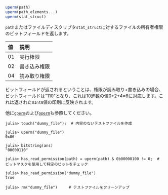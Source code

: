 ```julia
uperm(path)
uperm(path_elements...)
uperm(stat_struct)
```

`path`またはファイルディスクリプタ`stat_struct`に対するファイルの所有者権限のビットフィールドを返します。

| 値   | 説明     |
|:--- |:------ |
| 01  | 実行権限   |
| 02  | 書き込み権限 |
| 04  | 読み取り権限 |

ビットフィールドが返されるということは、権限が読み取り+書き込みの場合、ビットフィールドは"110"となり、これは10進数の値0+2+4=6に対応します。これは返された`UInt8`値の印刷に反映されます。

他に[`gperm`](@ref)および[`operm`](@ref)も参照してください。

```jldoctest
julia> touch("dummy_file");  # 内容のないテストファイルを作成

julia> uperm("dummy_file")
0x06

julia> bitstring(ans)
"00000110"

julia> has_read_permission(path) = uperm(path) & 0b00000100 != 0;  # ビットマスクを使用して特定のビットをチェック

julia> has_read_permission("dummy_file")
true

julia> rm("dummy_file")     # テストファイルをクリーンアップ
```
